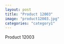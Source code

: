```yaml
---
layout: post
title: "Product 12003"
image: "product12003.jpg"
categories: "category1"
---
```

Product 12003
